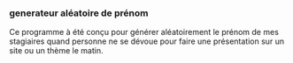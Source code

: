 ### generateur aléatoire de prénom

Ce programme à été conçu pour générer aléatoirement le prénom de mes stagiaires quand personne ne se dévoue pour faire une présentation sur un site ou un thème le matin.